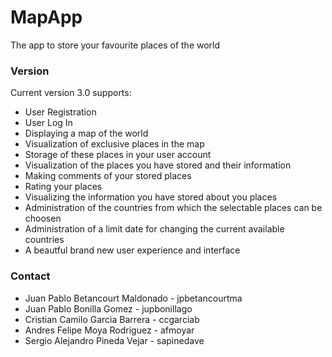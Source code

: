 # MapApp

The app to store your favourite places of the world

### Version

Current version 3.0 supports:

* User Registration
* User Log In
* Displaying a map of the world
* Visualization of exclusive places in the map
* Storage of these places in your user account
* Visualization of the places you have stored and their information
* Making comments of your stored places
* Rating your places
* Visualizing the information you have stored about you places
* Administration of the countries from which the selectable places can be choosen
* Administration of a limit date for changing the current available countries
* A beautful brand new user experience and interface

### Contact 

* Juan Pablo Betancourt Maldonado - jpbetancourtma
* Juan Pablo Bonilla Gomez        - jupbonillago
* Cristian Camilo Garcia Barrera  - ccgarciab
* Andres Felipe Moya Rodriguez    - afmoyar
* Sergio Alejandro Pineda Vejar   - sapinedave
